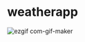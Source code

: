 # weatherapp
![ezgif com-gif-maker](https://user-images.githubusercontent.com/61192325/112186800-80f3b300-8c27-11eb-82a3-5dd11e2295f6.gif)
